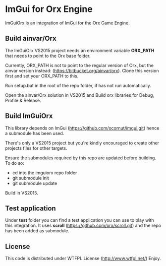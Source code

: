 # ImGui for Orx Engine

ImGuiOrx is an integration of ImGui for the Orx Game Engine.

## Build ainvar/Orx

The ImGuiOrx VS2015 project needs an environment variable **ORX_PATH** that needs to point to the Orx base folder.

Currently, ORX_PATH is not to point to the regular version of Orx, but the ainvar version instead: (https://bitbucket.org/ainvar/orx). Clone this version first and set your ORX_PATH to this.

Run setup.bat in the root of the repo folder, if has not run automatically.

Open the ainvar/Orx solution in VS2015 and Build orx libraries for Debug, Profile & Release.

## Build ImGuiOrx

This library depends on ImGui (https://github.com/ocornut/imgui.git) hence a submodule has been used.

There's only a VS2015 project but you're kindly encouraged to create other projects files for other targets.

Ensure the submodules required by this repo are updated before building. To do so:
* cd into the imguiorx repo folder
* git submodule init
* git submodule update

Build in VS2015.

## Test application

Under **test** folder you can find a test application you can use to play with this integration.
It uses **scroll** (https://github.com/orx/scroll.git) and the repo has been added as submodule.

## License

This code is distributed under WTFPL License (http://www.wtfpl.net/)
Enjoy.
